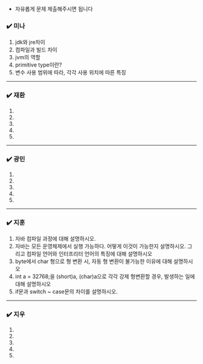 - 자유롭게 문제 제출해주시면 됩니다
### ✔️ 미나
1. jdk와 jre차이 
2. 컴파일과 빌드 차이
3. jvm의 역할
4. primitive type이란?
5. 변수 사용 범위에 따라, 각각 사용 위치에 따른 특징

***

### ✔️ 재환
1. 
2. 
3. 
4. 
5.

***

### ✔️ 광민
1. 
2. 
3. 
4. 
5. 

***

### ✔️ 지훈
1. 자바 컴파일 과정에 대해 설명하시오.
2. 자바는 모든 운영체제에서 실행 가능하다. 어떻게 이것이 가능한지 설명하시오. 그리고 컴파일 언어와 인터프리터 언어의 특징에 대해 설명하시오
3. byte에서 char 형으로 형 변환 시, 자동 형 변환이 불가능한 이유에 대해 설명하시오
4. int a = 32768;을 (short)a, (char)a으로 각각 강제 형변환할 경우, 발생하는 일에 대해 설명하시오 
5. if문과 switch ~ case문의 차이를 설명하시오.  
***

### ✔️ 지우
1.
2.
3.
4.
5.
